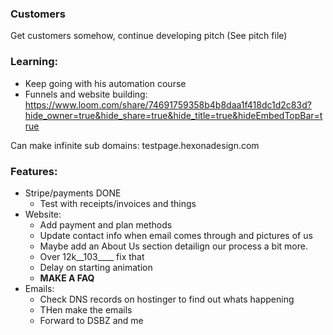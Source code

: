 ### Customers
Get customers somehow, continue developing pitch (See pitch file)

### Learning:
- Keep going with his automation course
- Funnels and website building: https://www.loom.com/share/74691759358b4b8daa1f418dc1d2c83d?hide_owner=true&hide_share=true&hide_title=true&hideEmbedTopBar=true

Can make infinite sub domains:    testpage.hexonadesign.com

### Features:
-	Stripe/payments DONE
    - Test with receipts/invoices and things
- Website:
    - Add payment and plan methods
    - Update contact info when email comes through and pictures of us
    - Maybe add an About Us section detailign our process a bit more.
    - Over 12k__103____ fix that
    - Delay on starting animation
    - **MAKE A FAQ**
-	Emails:
    - Check DNS records on hostinger to find out whats happening
    - THen make the emails
    - Forward to DSBZ and me
      
